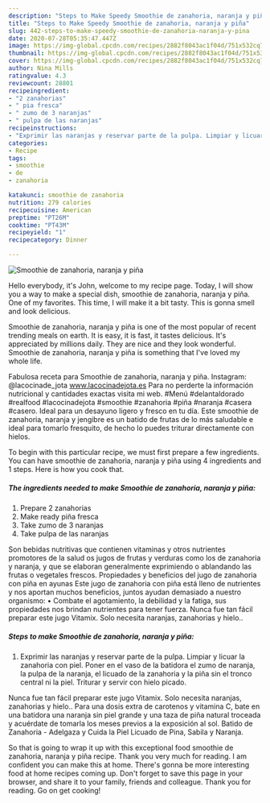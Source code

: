 ```yaml
---
description: "Steps to Make Speedy Smoothie de zanahoria, naranja y piña"
title: "Steps to Make Speedy Smoothie de zanahoria, naranja y piña"
slug: 442-steps-to-make-speedy-smoothie-de-zanahoria-naranja-y-pina
date: 2020-07-28T05:35:47.447Z
image: https://img-global.cpcdn.com/recipes/2882f8043ac1f04d/751x532cq70/smoothie-de-zanahoria-naranja-y-pina-foto-principal.jpg
thumbnail: https://img-global.cpcdn.com/recipes/2882f8043ac1f04d/751x532cq70/smoothie-de-zanahoria-naranja-y-pina-foto-principal.jpg
cover: https://img-global.cpcdn.com/recipes/2882f8043ac1f04d/751x532cq70/smoothie-de-zanahoria-naranja-y-pina-foto-principal.jpg
author: Nina Mills
ratingvalue: 4.3
reviewcount: 28801
recipeingredient:
- "2 zanahorias"
- " pia fresca"
- " zumo de 3 naranjas"
- " pulpa de las naranjas"
recipeinstructions:
- "Exprimir las naranjas y reservar parte de la pulpa. Limpiar y licuar la zanahoria con piel. Poner en el vaso de la batidora el zumo de naranja, la pulpa de la naranja, el licuado de la zanahoria y la piña sin el tronco central ni la piel. Triturar y servir con hielo picado."
categories:
- Recipe
tags:
- smoothie
- de
- zanahoria

katakunci: smoothie de zanahoria 
nutrition: 279 calories
recipecuisine: American
preptime: "PT26M"
cooktime: "PT43M"
recipeyield: "1"
recipecategory: Dinner

---
```



![Smoothie de zanahoria, naranja y piña](https://img-global.cpcdn.com/recipes/2882f8043ac1f04d/751x532cq70/smoothie-de-zanahoria-naranja-y-pina-foto-principal.jpg)

Hello everybody, it's John, welcome to my recipe page. Today, I will show you a way to make a special dish, smoothie de zanahoria, naranja y piña. One of my favorites. This time, I will make it a bit tasty. This is gonna smell and look delicious.

Smoothie de zanahoria, naranja y piña is one of the most popular of recent trending meals on earth. It is easy, it is fast, it tastes delicious. It's appreciated by millions daily. They are nice and they look wonderful. Smoothie de zanahoria, naranja y piña is something that I've loved my whole life.

Fabulosa receta para Smoothie de zanahoria, naranja y piña. Instagram: @lacocinade_jota www.lacocinadejota.es Para no perderte la información nutricional y cantidades exactas visita mi web. #Menú #delantaldorado #realfood #lacocinadejota #smoothie #zanahoria #piña #naranja #casera #casero. Ideal para un desayuno ligero y fresco en tu día. Este smoothie de zanahoria, naranja y jengibre es un batido de frutas de lo más saludable e ideal para tomarlo fresquito, de hecho lo puedes triturar directamente con hielos.


To begin with this particular recipe, we must first prepare a few ingredients. You can have smoothie de zanahoria, naranja y piña using 4 ingredients and 1 steps. Here is how you cook that.

<!--inarticleads1-->

##### The ingredients needed to make Smoothie de zanahoria, naranja y piña:

1. Prepare 2 zanahorias
1. Make ready  piña fresca
1. Take  zumo de 3 naranjas
1. Take  pulpa de las naranjas


Son bebidas nutritivas que contienen vitaminas y otros nutrientes promotores de la salud os jugos de frutas y verduras como los de zanahoria y naranja, y que se elaboran generalmente exprimiendo o ablandando las frutas o vegetales frescos. Propiedades y beneficios del jugo de zanahoria con piña en ayunas Este jugo de zanahoria con piña está lleno de nutrientes y nos aportan muchos beneficios, juntos ayudan demasiado a nuestro organismo: • Combate el agotamiento, la debilidad y la fatiga, sus propiedades nos brindan nutrientes para tener fuerza. Nunca fue tan fácil preparar este jugo Vitamix. Solo necesita naranjas, zanahorias y hielo.. 

<!--inarticleads2-->

##### Steps to make Smoothie de zanahoria, naranja y piña:

1. Exprimir las naranjas y reservar parte de la pulpa. Limpiar y licuar la zanahoria con piel. Poner en el vaso de la batidora el zumo de naranja, la pulpa de la naranja, el licuado de la zanahoria y la piña sin el tronco central ni la piel. Triturar y servir con hielo picado.


Nunca fue tan fácil preparar este jugo Vitamix. Solo necesita naranjas, zanahorias y hielo.. Para una dosis extra de carotenos y vitamina C, bate en una batidora una naranja sin piel grande y una taza de piña natural troceada y acuérdate de tomarla los meses previos a la exposición al sol. Batido de Zanahoria - Adelgaza y Cuida la Piel Licuado de Pina, Sabila y Naranja. 

So that is going to wrap it up with this exceptional food smoothie de zanahoria, naranja y piña recipe. Thank you very much for reading. I am confident you can make this at home. There's gonna be more interesting food at home recipes coming up. Don't forget to save this page in your browser, and share it to your family, friends and colleague. Thank you for reading. Go on get cooking!
